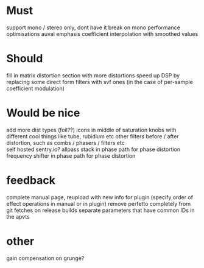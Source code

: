 
# Must

support mono / stereo only, dont have it break on mono
performance optimisations
auval
emphasis coefficient interpolation with smoothed values

# Should

fill in matrix distortion section with more distortions
speed up DSP by replacing some direct form filters with svf ones (in the case of per-sample coefficient modulation)

# Would be nice

add more dist types (foil??)
icons in middle of saturation knobs with different cool things like tube, rubidium etc
other filters before / after distortion, such as combs / phasers / filters etc  
self hosted sentry.io?
allpass stack in phase path for phase distortion
frequency shifter in phase path for phase distortion

# feedback 

complete manual page, reupload with new info for plugin (specify order of effect operations in manual or in plugin)
remove perfetto completely from git fetches on release builds
separate parameters that have common IDs in the apvts

# other
gain compensation on grunge?